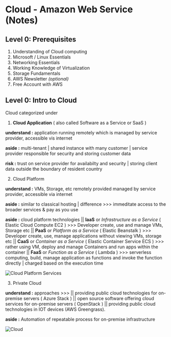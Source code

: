 # Cloud - Amazon Web Service (Notes)

## Level 0: Prerequisites

1. Understanding of Cloud computing
2. Microsoft / Linux Essentials
3. Networking Essentials
4. Working Knowledge of Virtualization
5. Storage Fundamentals
6. AWS Newsletter *(optional)*
7. Free Account with AWS

## Level 0: Intro to Cloud

Cloud categorized under
 1. __Cloud Application__ ( also called Software as a Service or SaaS )

 **understand :** application running remotely which is managed by service provider, accessible vis internet

 **aside :** multi-tenant | shared instance with many customer | service provider responsible for security and storing customer data

 **risk :** trust on service provider for availabilty and security | storing client data outside the boundary of resident country

 2. Cloud Platform

 **understand :** VMs, Storage, etc remotely provided managed by service provider, accessible via internet

 **aside :** similar to classical hosting | difference >>> immeditate access to the broader services & pay as you use

 **aside :** cloud platform technologies || __IaaS__ or _Infrastructure as a Service_ ( Elastic Cloud Compute EC2 ) >>> Developer create, use and manage VMs, Storage etc || __PaaS__ or _Platform as a Service_ ( Elastic Beanstalk ) >>> Developer create, use, manage applications without viewing VMs, storage etc || __CaaS__ or _Container as a Service_ ( Elastic Container Service ECS ) >>> rather using VM, deploy and manage Containers and run apps within the container || __FaaS__ or _Function as a Service_ ( Lambda ) >>> serverless computing, build, manage application as functions and invoke the function directly | charged based on the execution time

 ![Cloud Platform Services](https://cdn-images-1.medium.com/max/1600/1*g-3sIos1ekWYdP2rXODj9Q.png)

 3. Private Cloud

 **understand :** approaches >>> || providing public cloud technologies for on-premise servers ( Azure Stack ) || open source software offering cloud services for on-premise servers ( OpenStack ) || providing public cloud technologies in IOT devices (AWS Greengrass).

 **aside :** Automation of repeatable process for on-premise infrastructure

![Cloud](https://cdn-images-1.medium.com/max/1200/1*DYoadhgfpZCMRCMKNUpQ6A.png)
